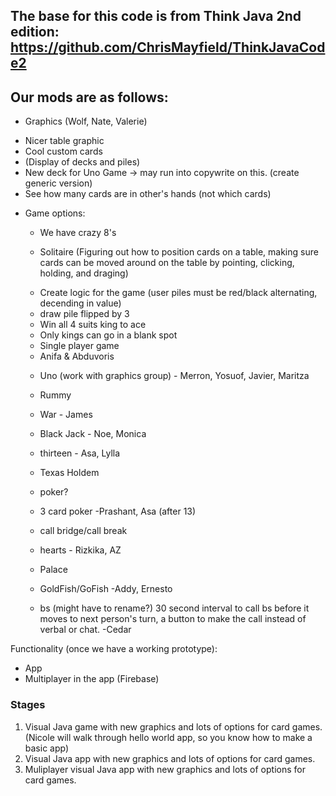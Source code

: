 ## The base for this code is from Think Java 2nd edition: https://github.com/ChrisMayfield/ThinkJavaCode2

## Our mods are as follows:
* Graphics (Wolf, Nate, Valerie)
- Nicer table graphic
- Cool custom cards
- (Display of decks and piles)
- New deck for Uno Game -> may run into copywrite on this.  (create generic version)
- See how many cards are in other's hands (not which cards)

* Game options:
   * We have crazy 8's
   
   * Solitaire (Figuring out how to position cards on a table, making sure cards can be moved around on the table by pointing, clicking, holding, and draging)
   - Create logic for the game (user piles must be red/black alternating, decending in value)
   - draw pile flipped by 3
   - Win all 4 suits king to ace
   - Only kings can go in a blank spot
   - Single player game
   - Anifa & Abduvoris


   * Uno (work with graphics group) - Merron, Yosuof, Javier, Maritza
   * Rummy
   * War - James
   * Black Jack - Noe, Monica
   * thirteen  - Asa, Lylla
  
   * Texas Holdem
   * poker?
   * 3 card poker -Prashant, Asa (after 13)
   * call bridge/call break
   * hearts - Rizkika, AZ
   * Palace
   * GoldFish/GoFish -Addy, Ernesto
   * bs (might have to rename?) 30 second interval to call bs before it moves to next person's turn, a button to make the call instead of verbal or chat. -Cedar
   


Functionality (once we have a working prototype):
   * App 
   * Multiplayer in the app (Firebase)

### Stages
1. Visual Java game with new graphics and lots of options for card games. (Nicole will walk through hello world app, so you know how to make a basic app)
2. Visual Java app with new graphics and lots of options for card games.
3. Muliplayer visual Java app with new graphics and lots of options for card games.

